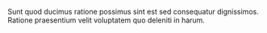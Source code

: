 Sunt quod ducimus ratione possimus sint est sed consequatur dignissimos.
Ratione praesentium velit voluptatem quo deleniti in harum.